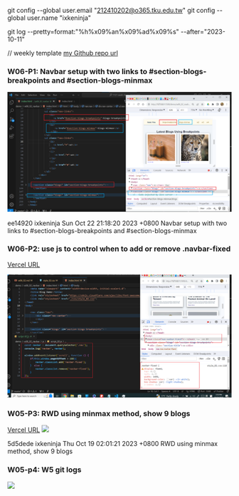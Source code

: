 git config --global user.email "212410202@o365.tku.edu.tw"
git config --global user.name "ixkeninja"

git log --pretty=format:"%h%x09%an%x09%ad%x09%s" --after="2023-10-11"



// weekly template
[my Github repo url](https://github.com/ixkeninja/1121-sweb-demo-212410202)

### W06-P1: Navbar setup with two links to #section-blogs-breakpoints and #section-blogs-minmax

![](w06-p1.png)

ee14920 ixkeninja       Sun Oct 22 21:18:20 2023 +0800  Navbar setup with two links to #section-blogs-breakpoints and #section-blogs-minmax

### W06-P2: use js to control when to add or remove .navbar-fixed
[Vercel URL](https://vercel.com/ixkeninjas-projects/1121-sweb-demo-212410202)

![](w06-p2.png)


### W05-P3: RWD using minmax method, show 9 blogs
[Vercel URL](https://vercel.com/ixkeninjas-projects/1121-sweb-demo-212410202)
![](w05-p3.png)

5d5dede ixkeninja       Thu Oct 19 02:01:21 2023 +0800  RWD using minmax method, show 9 blogs

### W05-p4: W5 git logs

![](w05-p4.png)
